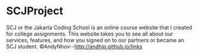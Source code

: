 # SCJProject
SCJ or the Jakarta Coding School is an online course website that I created for college assignments. This website takes you to see all about our services, features, and how you signed on to our partners or became an SCJ student. ©AndyNhov--http://andhip.github.io/links
